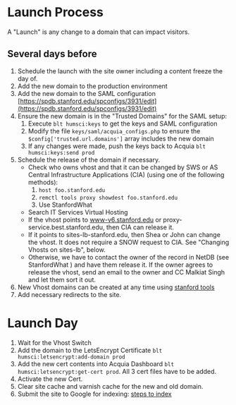 # Launch Process

A "Launch" is any change to a domain that can impact visitors.

## Several days before
1. Schedule the launch with the site owner including a content freeze the day of.
1. Add the new domain to the production environment
1. Add the new domain to the SAML configuration [https://spdb.stanford.edu/spconfigs/3931/edit](https://spdb.stanford.edu/spconfigs/3931/edit)
1. Ensure the new domain is in the "Trusted Domains" for the SAML setup:
   1. Execute `blt humsci:keys` to get the keys and SAML configuration
   1. Modify the file `keys/saml/acquia_configs.php` to ensure the `$config['trusted.url.domains']` array includes the new domain
   1. If any changes were made, push the keys back to Acquia `blt humsci:keys:send prod`
1. Schedule the release of the domain if necessary.
   * Check who owns vhost and that it can be changed by SWS or AS Central Infrastructure Applications (CIA) (using one of the following methods):
     1. `host foo.stanford.edu`
     1. `remctl tools proxy showdest foo.stanford.edu`
     1. Use StanfordWhat
   * Search IT Services Virtual Hosting
   * If the vhost points to www-v6.stanford.edu or proxy-service.best.stanford.edu, then CIA can release it. 
   * If it points to sites-lb-stanford.edu, then Shea or John can change the vhost. It does not require a SNOW request to CIA. See "Changing Vhosts on sites-lb", below.
   * Otherwise, we have to contact the owner of the record in NetDB (see StanfordWhat ) and have them release it. If the owner agrees to release the vhost, send an email to the owner and CC Malkiat Singh and let them sort it out.
1. New Vhost domains can be created at any time using [stanford tools](https://tools.stanford.edu/cgi-bin/vhost-request)
1. Add necessary redirects to the site.

# Launch Day
1. Wait for the Vhost Switch
1. Add the domain to the LetsEncrypt Certificate `blt humsci:letsencrypt:add-domain prod`
1. Add the new cert contents into Acquia Dashboard `blt humsci:letsencrypt:get-cert prod`. All 3 cert files have to be added.
1. Activate the new Cert.
1. Clear site cache and varnish cache for the new and old domain.
1. Submit the site to Google for indexing: [steps to index](https://asconfluence.stanford.edu/confluence/display/SWS/Submit+sitemap+to+Google+Webmaster+tools)
